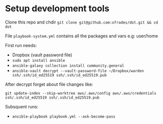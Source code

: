 # Setup development tools

Clone this repo and chdir `git clone git@github.com:ofrades/dot.git && cd dot`

File `playbook-system.yml` contains all the packages and vars e.g: user/home

First run needs:

- Dropbox (vault password file)
- `sudo apt install ansible`
- `ansible-galaxy collection install community.general`
- `ansible-vault decrypt --vault-password-file ~/Dropbox/warden ssh/.ssh/id_ed25519 ssh/.ssh/id_ed25519.pub`

After decrypt forget about file changes like:

`git update-index --skip-worktree aws/.aws/config aws/.aws/credentials ssh/.ssh/id_ed25519 ssh/.ssh/id_ed25519.pub`

Subsquent runs:

- `ansible-playbook playbook.yml --ask-become-pass`

